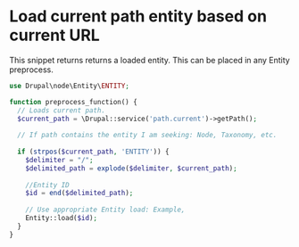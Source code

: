 # Load current path entity based on current URL

This snippet returns returns a loaded entity. This can be placed in any Entity preprocess.

```php
use Drupal\node\Entity\ENTITY;

function preprocess_function() {
  // Loads current path.
  $current_path = \Drupal::service('path.current')->getPath();
  
  // If path contains the entity I am seeking: Node, Taxonomy, etc.
  
  if (strpos($current_path, 'ENTITY')) {
    $delimiter = "/";
    $delimited_path = explode($delimiter, $current_path);
  
    //Entity ID
    $id = end($delimited_path);
  
    // Use appropriate Entity load: Example, 
    Entity::load($id);
  }
}
```



